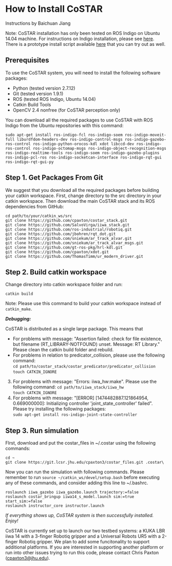 # How to Install CoSTAR

Instructions by Baichuan Jiang

Note: CoSTAR installation has only been tested on ROS Indigo on Ubuntu 14.04 machine. For instructions on Indigo installation, please see [here](http://wiki.ros.org/indigo/Installation/Ubuntu). There is a prototype install script available [here](install_indigo.sh) that you can try out as well.

## Prerequisites

To use the CoSTAR system, you will need to install the following software packages:

* Python (tested version 2.7.12)
* Git (tested version 1.9.1)
* ROS (tested ROS Indigo, Ubuntu 14.04)
* Catkin Build Tools
* OpenCV 2.4 nonfree (for CoSTAR perception only)

You can download all the required packages to use CoSTAR with ROS Indigo from the Ubuntu repositories with this command:

```
sudo apt-get install ros-indigo-fcl ros-indigo-soem ros-indigo-moveit-full liburdfdom-headers-dev ros-indigo-control-msgs ros-indigo-gazebo-ros-control ros-indigo-python-orocos-kdl xdot libccd-dev ros-indigo-ros-control ros-indigo-octomap-msgs ros-indigo-object-recognition-msgs ros-indigo-realtime-tools ros-indigo-soem ros-indigo-gazebo-plugins ros-indigo-pcl-ros ros-indigo-socketcan-interface ros-indigo-rqt-gui ros-indigo-rqt-gui-py
```

## Step 1. Get Packages From Git

We suggest that you download all the required packages before building your catkin workspace. First, change directory to the src directory in your catkin workspace. Then download the main CoSTAR stack and its ROS dependencies from GitHub: 

```
cd path/to/your/catkin_ws/src
git clone https://github.com/cpaxton/costar_stack.git  
git clone https://github.com/SalvoVirga/iiwa_stack.git  
git clone https://github.com/ros-industrial/robotiq.git  
git clone https://github.com/jbohren/rqt_dot.git  
git clone https://github.com/sniekum/ar_track_alvar.git  
git clone https://github.com/sniekum/ar_track_alvar_msgs.git  
git clone https://github.com/gt-ros-pkg/hrl-kdl.git  
git clone https://github.com/cpaxton/xdot.git  
git clone https://github.com/ThomasTimm/ur_modern_driver.git
```

## Step 2. Build catkin workspace

Change directory into catkin workspace folder and run:

```
catkin build
```
 
Note: Please use this command to build your catkin workspace instead of `catkin_make`.

***Debugging:***

CoSTAR is distributed as a single large package. This means that 

* For problems with message: "Assertion failed: check for file existence, but filename (RT_LIBRARY-NOTFOUND) unset.  Message: RT Library." Please clean the catkin build folder and rebuild.  
* For problems in relation to predicator_collision, please use the following command:  
`cd path/to/costar_stack/costar_predicator/predicator_collision`  
`touch CATKIN_IGNORE`
3. For problems with message: "Errors: iiwa_hw:make". Please use the following command:
`cd path/to/iiwa_stack/iiwa_hw`  
`touch CATKIN_IGNORE`
4. For problems with message: "[ERROR] [1474482887.121864954, 0.669000000]: Initializing controller 'joint_state_controller' failed". Please try installing the following packages:  
`sudo apt-get install ros-indigo-joint-state-controller`


## Step 3. Run simulation
FIrst, download and put the costar_files in ~/.costar using the following commands:

```
cd ~ 
git clone https://git.lcsr.jhu.edu/cpaxton3/costar_files.git .costar\
```

Now you can run the simulation with following commands. Please remember to run `source ~/catkin_ws/devel/setup.bash` before executing any of these commands, and consider adding this line to ~/.bashrc.

```
roslaunch iiwa_gazebo iiwa_gazebo.launch trajectory:=false  
roslaunch costar_bringup iiwa14_s_model.launch sim:=true start_sim:=false  
roslaunch instructor_core instructor.launch
```


*If everything shows up, CoSTAR system is then successfully installed. Enjoy!*

CoSTAR is currently set up to launch our two testbed systems: a KUKA LBR iiwa 14 with a 3-finger Robotiq gripper and a Universal Robots UR5 with a 2-finger Robotiq gripper. We plan to add some funcitonality to support additional platforms. If you are interested in supporting another platform or run into other issues trying to run this code, please contact Chris Paxton (cpaxton3@jhu.edu).
